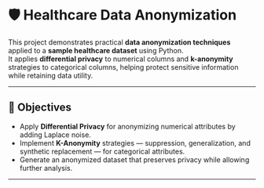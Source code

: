 # 🛡️ Healthcare Data Anonymization
This project demonstrates practical **data anonymization techniques** applied to a **sample healthcare dataset** using Python.  
It applies **differential privacy** to numerical columns and **k-anonymity** strategies to categorical columns, helping protect sensitive information while retaining data utility.

---
## 📌 Objectives
- Apply **Differential Privacy** for anonymizing numerical attributes by adding Laplace noise.
- Implement **K-Anonymity** strategies — suppression, generalization, and synthetic replacement — for categorical attributes.
- Generate an anonymized dataset that preserves privacy while allowing further analysis.

---
